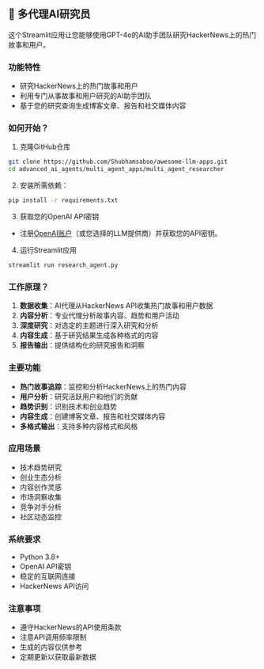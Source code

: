 ## 📰 多代理AI研究员
这个Streamlit应用让您能够使用GPT-4o的AI助手团队研究HackerNews上的热门故事和用户。

### 功能特性
- 研究HackerNews上的热门故事和用户
- 利用专门从事故事和用户研究的AI助手团队
- 基于您的研究查询生成博客文章、报告和社交媒体内容

### 如何开始？

1. 克隆GitHub仓库

```bash
git clone https://github.com/Shubhamsaboo/awesome-llm-apps.git
cd advanced_ai_agents/multi_agent_apps/multi_agent_researcher
```
2. 安装所需依赖：

```bash
pip install -r requirements.txt
```
3. 获取您的OpenAI API密钥

- 注册[OpenAI账户](https://platform.openai.com/)（或您选择的LLM提供商）并获取您的API密钥。

4. 运行Streamlit应用
```bash
streamlit run research_agent.py
```

### 工作原理？

1. **数据收集**：AI代理从HackerNews API收集热门故事和用户数据
2. **内容分析**：专业代理分析故事内容、趋势和用户活动
3. **深度研究**：对选定的主题进行深入研究和分析
4. **内容生成**：基于研究结果生成各种格式的内容
5. **报告输出**：提供结构化的研究报告和洞察

### 主要功能

- **热门故事追踪**：监控和分析HackerNews上的热门内容
- **用户分析**：研究活跃用户和他们的贡献
- **趋势识别**：识别技术和创业趋势
- **内容生成**：创建博客文章、报告和社交媒体内容
- **多格式输出**：支持多种内容格式和风格

### 应用场景

- 技术趋势研究
- 创业生态分析
- 内容创作灵感
- 市场洞察收集
- 竞争对手分析
- 社区动态监控

### 系统要求

- Python 3.8+
- OpenAI API密钥
- 稳定的互联网连接
- HackerNews API访问

### 注意事项

- 遵守HackerNews的API使用条款
- 注意API调用频率限制
- 生成的内容仅供参考
- 定期更新以获取最新数据

